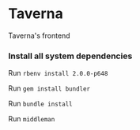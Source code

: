 # Taverna
Taverna's frontend

### Install all system dependencies

Run `rbenv install 2.0.0-p648`

Run `gem install bundler`

Run `bundle install`

Run `middleman`
